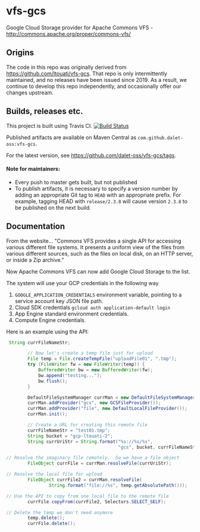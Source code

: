 # vfs-gcs
Google Cloud Storage provider for Apache Commons VFS - http://commons.apache.org/proper/commons-vfs/


## Origins

The code in this repo was originally derived from https://github.com/ltouati/vfs-gcs.  That repo is only intermittently
maintained, and no releases have been issued since 2019.  As a result, we continue to develop this repo independently,
and occasionally offer our changes upstream.


## Builds, releases etc.

This project is built using Travis CI.
[![Build Status](https://travis-ci.com/dalet-oss/vfs-gcs.svg?branch=master)](https://travis-ci.com/dalet-oss/vfs-gcs)

Published artifacts are available on Maven Central as `com.github.dalet-oss:vfs-gcs`.

For the latest version, see https://github.com/dalet-oss/vfs-gcs/tags.

#### Note for maintainers:

-  Every push to master gets built, but not published
-  To publish artifacts, it is necessary to specify a version number by adding an appropriate Git tag to `HEAD` with an
   appropriate prefix.  For example, tagging HEAD with `release/2.3.8` will cause version `2.3.8` to be published on
   the next build.


## Documentation

From the website...
"Commons VFS provides a single API for accessing various different file systems. It presents a uniform view of the files from various different sources, such as the files on local disk, on an HTTP server, or inside a Zip archive."

Now Apache Commons VFS can now add Google Cloud Storage to the list.

The system will use your GCP credentials in the following way

1. `GOOGLE_APPLICATION_CREDENTIALS` environment variable, pointing to a service account key JSON file path.
2. Cloud SDK credentials `gcloud auth application-default login`
3. App Engine standard environment credentials.
4. Compute Engine credentials.

Here is an example using the API:
```java
 String currFileNameStr;

        // Now let's create a temp file just for upload
        File temp = File.createTempFile("uploadFile01", ".tmp");
        try (FileWriter fw = new FileWriter(temp)) {
            BufferedWriter bw = new BufferedWriter(fw);
            bw.append("testing...");
            bw.flush();
        }

        DefaultFileSystemManager currMan = new DefaultFileSystemManager();
        currMan.addProvider("gcs", new GCSFileProvider());
        currMan.addProvider("file", new DefaultLocalFileProvider());
        currMan.init();

        // Create a URL for creating this remote file
        currFileNameStr = "test01.tmp";
        String bucket = "gcp-ltouati-2";
        String currUriStr = String.format("%s://%s/%s",
                                          "gcs", bucket, currFileNameStr);

// Resolve the imaginary file remotely.  So we have a file object
        FileObject currFile = currMan.resolveFile(currUriStr);

// Resolve the local file for upload
        FileObject currFile2 = currMan.resolveFile(
                String.format("file://%s", temp.getAbsolutePath()));

// Use the API to copy from one local file to the remote file
        currFile.copyFrom(currFile2, Selectors.SELECT_SELF);

// Delete the temp we don't need anymore
        temp.delete();
        currFile.delete();
```
